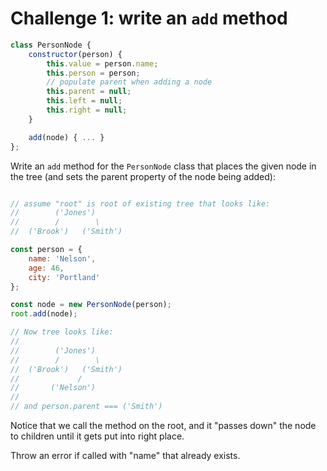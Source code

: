 Challenge 1: write an `add` method
===

```js
class PersonNode {
    constructor(person) {
        this.value = person.name;
        this.person = person;
        // populate parent when adding a node
        this.parent = null;
        this.left = null;
        this.right = null;
    }

    add(node) { ... }
};
```

Write an `add` method for the `PersonNode` class that
places the given node in the tree (and sets the parent property
of the node being added):

```js

// assume "root" is root of existing tree that looks like:
//        ('Jones')
//        /        \
//  ('Brook')   ('Smith')

const person = {
    name: 'Nelson',
    age: 46,
    city: 'Portland'
};

const node = new PersonNode(person);
root.add(node);

// Now tree looks like:
//
//        ('Jones')
//        /        \
//  ('Brook')   ('Smith')
//             /        
//       ('Nelson')
//
// and person.parent === ('Smith')
```

Notice that we call the method on the root, and it "passes down"
the node to children until it gets put into right place.

Throw an error if called with "name" that already exists.
